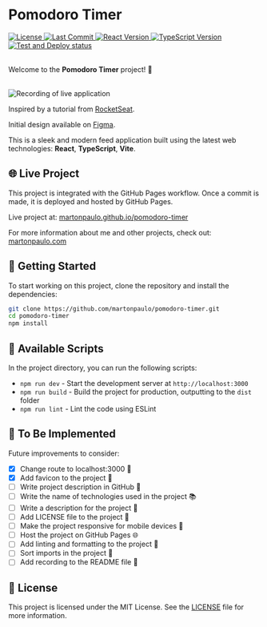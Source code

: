 # Pomodoro Timer

<div>
  <a href="https://github.com/martonpaulo/pomodoro-timer/blob/main/LICENSE">
    <img
      src="https://img.shields.io/github/license/martonpaulo/pomodoro-timer"
      alt="License"
    />
  </a>

  <a href="https://github.com/martonpaulo/pomodoro-timer/commits/main/">
    <img
      src="https://img.shields.io/github/last-commit/martonpaulo/pomodoro-timer"
      alt="Last Commit"
    />
  </a>

  <a href="https://github.com/martonpaulo/pomodoro-timer/blob/main/package.json">
    <img
      src="https://img.shields.io/github/package-json/dependency-version/martonpaulo/pomodoro-timer/react"
      alt="React Version"
    />
  </a>

  <a href="https://github.com/search?q=repo%3Amartonpaulo%2Fpomodoro-timer++language%3ATypeScript">
    <img
      src="https://img.shields.io/github/package-json/dependency-version/martonpaulo/pomodoro-timer/dev/typescript"
      alt="TypeScript Version"
    />
  </a>
</div>

<div>
  <a href="https://github.com/martonpaulo/pomodoro-timer/actions/workflows/deploy.yml">
    <img
      src="https://github.com/martonpaulo/pomodoro-timer/actions/workflows/deploy.yml/badge.svg"
      alt="Test and Deploy status"
    />
  </a>
</div>

<br />

Welcome to the **Pomodoro Timer** project! 🚀

<br />

<img alt="Recording of live application" src="public/recording.gif" />

<br />

Inspired by a tutorial from [RocketSeat](https://www.rocketseat.com.br/).

Initial design available on [Figma](https://www.figma.com/design/4tCa5znwYHpmT0bYGQp8u1/Pomodoro-Timer).

This is a sleek and modern feed application built using the latest web technologies: **React**, **TypeScript**, **Vite**.

## 🌐 Live Project

This project is integrated with the GitHub Pages workflow. Once a commit is made, it is deployed and hosted by GitHub Pages.

Live project at: [martonpaulo.github.io/pomodoro-timer](https://martonpaulo.github.io/pomodoro-timer)

For more information about me and other projects, check out: [martonpaulo.com](https://martonpaulo.com)

## 🚀 Getting Started

To start working on this project, clone the repository and install the dependencies:

```bash
git clone https://github.com/martonpaulo/pomodoro-timer.git
cd pomodoro-timer
npm install
```

## 📜 Available Scripts

In the project directory, you can run the following scripts:

- `npm run dev` - Start the development server at `http://localhost:3000`
- `npm run build` - Build the project for production, outputting to the `dist` folder
- `npm run lint` - Lint the code using ESLint

## 🔧 To Be Implemented

Future improvements to consider:

- [x] Change route to localhost:3000 🚦
- [x] Add favicon to the project 🌟
- [ ] Write project description in GitHub 📝
- [ ] Write the name of technologies used in the project 📚
- [ ] Write a description for the project 📝
- [ ] Add LICENSE file to the project 📜
- [ ] Make the project responsive for mobile devices 📱
- [ ] Host the project on GitHub Pages 🌐
- [ ] Add linting and formatting to the project 🧹
- [ ] Sort imports in the project 🧩
- [ ] Add recording to the README file 📸

## 📄 License

This project is licensed under the MIT License. See the [LICENSE](LICENSE) file for more information.
